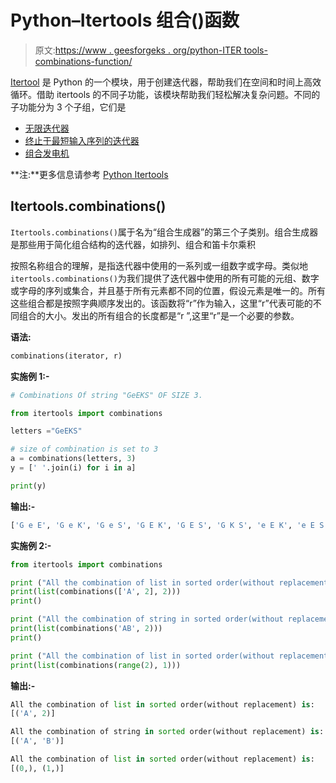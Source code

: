 # Python–Itertools 组合()函数

> 原文:[https://www . geesforgeks . org/python-ITER tools-combinations-function/](https://www.geeksforgeeks.org/python-itertools-combinations-function/)

[Itertool](https://www.geeksforgeeks.org/python-itertools/) 是 Python 的一个模块，用于创建迭代器，帮助我们在空间和时间上高效循环。借助 itertools 的不同子功能，该模块帮助我们轻松解决复杂问题。不同的子功能分为 3 个子组，它们是

*   [无限迭代器](https://www.geeksforgeeks.org/python-itertools/#infinite)
*   [终止于最短输入序列的迭代器](https://www.geeksforgeeks.org/python-itertools/#terminate)
*   [组合发电机](https://www.geeksforgeeks.org/python-itertools/#combine)

**注:**更多信息请参考 [Python Itertools](https://www.geeksforgeeks.org/python-itertools/)

## Itertools.combinations()

`Itertools.combinations()`属于名为“组合生成器”的第三个子类别。组合生成器是那些用于简化组合结构的迭代器，如排列、组合和笛卡尔乘积

按照名称组合的理解，是指迭代器中使用的一系列或一组数字或字母。类似地`itertools.combinations()`为我们提供了迭代器中使用的所有可能的元组、数字或字母的序列或集合，并且基于所有元素都不同的位置，假设元素是唯一的。所有这些组合都是按照字典顺序发出的。该函数将“r”作为输入，这里“r”代表可能的不同组合的大小。发出的所有组合的长度都是“r ”,这里“r”是一个必要的参数。

**语法:**

```py
combinations(iterator, r)
```

**实施例 1:-**

```py
# Combinations Of string "GeEKS" OF SIZE 3.

from itertools import combinations

letters ="GeEKS"

# size of combination is set to 3
a = combinations(letters, 3) 
y = [' '.join(i) for i in a]

print(y)
```

**输出:-**

```py
['G e E', 'G e K', 'G e S', 'G E K', 'G E S', 'G K S', 'e E K', 'e E S', 'e K S', 'E K S']

```

**实施例 2:-**

```py
from itertools import combinations

print ("All the combination of list in sorted order(without replacement) is:")   
print(list(combinations(['A', 2], 2)))  
print()  

print ("All the combination of string in sorted order(without replacement) is:")  
print(list(combinations('AB', 2)))  
print()  

print ("All the combination of list in sorted order(without replacement) is:")  
print(list(combinations(range(2), 1))) 
```

**输出:-**

```py
All the combination of list in sorted order(without replacement) is:
[('A', 2)]

All the combination of string in sorted order(without replacement) is:
[('A', 'B')]

All the combination of list in sorted order(without replacement) is:
[(0,), (1,)]

```